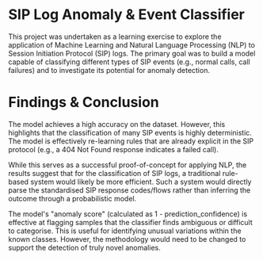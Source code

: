 # SIP Log Anomaly & Event Classifier

This project was undertaken as a learning exercise to explore the application of Machine Learning and Natural Language Processing (NLP) to Session Initiation Protocol (SIP) logs. The primary goal was to build a model capable of classifying different types of SIP events (e.g., normal calls, call failures) and to investigate its potential for anomaly detection.

# Findings & Conclusion

The model achieves a high accuracy on the dataset. However, this highlights that the classification of many SIP events is highly deterministic. The model is effectively re-learning rules that are already explicit in the SIP protocol (e.g., a 404 Not Found response indicates a failed call).

While this serves as a successful proof-of-concept for applying NLP, the results suggest that for the classification of SIP logs, a traditional rule-based system would likely be more efficient. Such a system would directly parse the standardised SIP response codes/flows rather than inferring the outcome through a probabilistic model.

The model's "anomaly score" (calculated as 1 - prediction_confidence) is effective at flagging samples that the classifier finds ambiguous or difficult to categorise. This is useful for identifying unusual variations within the known classes. However, the methodology would need to be changed to support the detection of truly novel anomalies.
